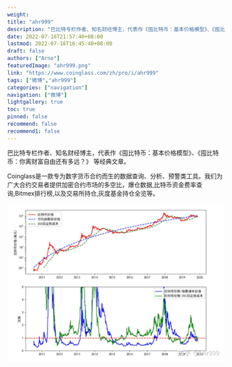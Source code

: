 ```yaml
---
weight: 
title: "ahr999"
description: "巴比特专栏作者、知名财经博主，代表作《囤比特币：基本价格模型》、《囤比特币：你离财富自由还有多远？》等经典文章"
date: 2022-07-16T21:57:40+08:00
lastmod: 2022-07-16T16:45:40+08:00
draft: false
authors: ["Arno"]
featuredImage: "ahr999.png"
link: "https://www.coinglass.com/zh/pro/i/ahr999"
tags: ["微博","ahr999"]
categories: ["navigation"]
navigation: ["微博"]
lightgallery: true
toc: true
pinned: false
recommend: false
recommend1: false
---
```

巴比特专栏作者、知名财经博主，代表作《囤比特币：基本价格模型》、《囤比特币：你离财富自由还有多远？》
等经典文章。

Coinglass是一款专为数字货币合约而生的数据查询、分析、预警类工具。我们为广大合约交易者提供加密合约市场的多空比，爆仓数据,比特币资金费率查询,Bitmex排行榜,以及交易所持仓,灰度基金持仓全览等。

![v2-3868e251298e696385b95380223dcf4e_1440w](v2-3868e251298e696385b95380223dcf4e_1440w.jpg)
